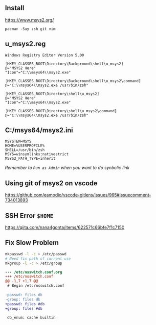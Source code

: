 ## Install

https://www.msys2.org/

```
pacman -Suy zsh git vim
```

## u_msys2.reg
```
Windows Registry Editor Version 5.00

[HKEY_CLASSES_ROOT\Directory\Background\shell\u_msys2]
@="MSYS2 Here"
"Icon"="C:\\msys64\\msys2.exe"

[HKEY_CLASSES_ROOT\Directory\Background\shell\u_msys2\command]
@="C:\\msys64\\msys2.exe /usr/bin/zsh"

[HKEY_CLASSES_ROOT\Directory\shell\u_msys2]
@="MSYS2 Here"
"Icon"="C:\\msys64\\msys2.exe"

[HKEY_CLASSES_ROOT\Directory\shell\u_msys2\command]
@="C:\\msys64\\msys2.exe /usr/bin/zsh"
```

## C:/msys64/msys2.ini
```
MSYSTEM=MSYS
HOME=%USERPROFILE%
SHELL=/usr/bin/zsh
MSYS=winsymlinks:nativestrict
MSYS2_PATH_TYPE=inherit
```

*Remember to `Run as Admin` when you want to do synbolic link*

## Using git of msys2 on vscode

https://github.com/eamodio/vscode-gitlens/issues/965#issuecomment-734013893

## SSH Error `$HOME`

https://qiita.com/nana4gonta/items/622571c66bfe7f1c7150

## Fix Slow Problem

```bash
mkpasswd -l -c > /etc/passwd
# Need fix path of current use
mkgroup -l -c > /etc/group
```

```diff
--- /etc/nsswitch.conf.org
+++ /etc/nsswitch.conf
@@ -1,7 +1,7 @@
 # Begin /etc/nsswitch.conf
 
-passwd: files db
-group: files db
+passwd: files #db
+group: files #db
 
 db_enum: cache builtin
```
